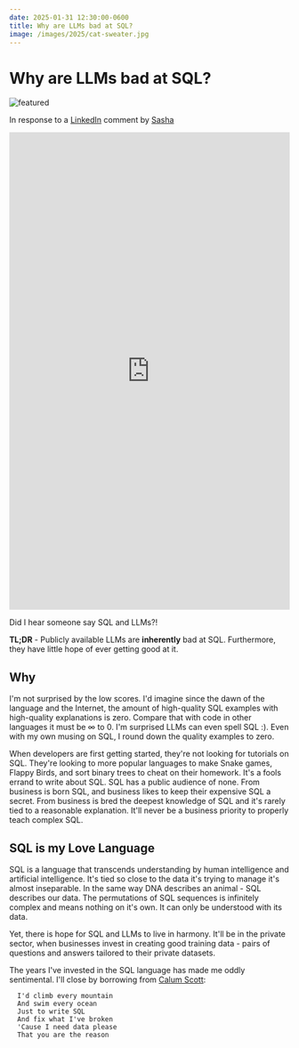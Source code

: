 ```yaml
---
date: 2025-01-31 12:30:00-0600
title: Why are LLMs bad at SQL?
image: /images/2025/cat-sweater.jpg
---
```

# Why are LLMs bad at SQL?

<img class="featured" src="/images/2025/cat-sweater.jpg" alt='featured' />

In response to a
[LinkedIn](https://www.linkedin.com/feed/update/urn:li:activity:7290390986973712384?commentUrn=urn%3Ali%3Acomment%3A%28activity%3A7290390986973712384%2C7291128101659402240%29&dashCommentUrn=urn%3Ali%3Afsd_comment%3A%287291128101659402240%2Curn%3Ali%3Aactivity%3A7290390986973712384%29) comment by [Sasha](https://www.linkedin.com/in/aleksandar-sasha-dzeletovic/)

<iframe src="https://www.linkedin.com/embed/feed/update/urn:li:share:7290390986080301056" height="858" width="504" frameborder="0" allowfullscreen="" title="Embedded post"></iframe>

Did I hear someone say SQL and LLMs?!

**TL;DR** - Publicly available LLMs are **inherently** bad at SQL. Furthermore, they have little hope of ever getting good at it.

## Why

I'm not surprised by the low scores. I'd imagine since the dawn of the language and the Internet, the amount of high-quality SQL examples with high-quality explanations is zero. Compare that with code in other languages it must be ∞ to 0. I'm surprised LLMs can even spell SQL :). Even with my own musing on SQL, I round down the quality examples to zero.

When developers are first getting started, they're not looking for tutorials on SQL. They're looking to more popular languages to make Snake games, Flappy Birds, and sort binary trees to cheat on their homework. It's a fools errand to write about SQL. SQL has a public audience of none. From business is born SQL, and business likes to keep their expensive SQL a secret. From business is bred the deepest knowledge of SQL and it's rarely tied to a reasonable explanation. It'll never be a business priority to properly teach complex SQL.

## SQL is my Love Language

SQL is a language that transcends understanding by human intelligence and artificial intelligence. It's tied so close to the data it's trying to manage it's almost inseparable. In the same way DNA describes an animal - SQL describes our data. The permutations of SQL sequences is infinitely complex and means nothing on it's own. It can only be understood with its data.

Yet, there is hope for SQL and LLMs to live in harmony. It'll be in the private sector, when businesses invest in creating good training data - pairs of questions and answers tailored to their private datasets.

The years I've invested in the SQL language has made me oddly sentimental. I'll close by borrowing from [Calum Scott](https://genius.com/Calum-scott-you-are-the-reason-lyrics):

```
  I'd climb every mountain
  And swim every ocean
  Just to write SQL
  And fix what I've broken
  'Cause I need data please
  That you are the reason
```
